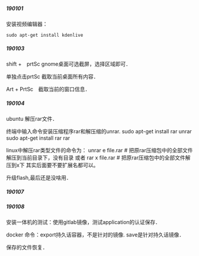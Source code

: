 ##### 190101

安装视频编辑器：

```
sudo apt-get install kdenlive
```

##### 190103

shift +　prtSc gnome桌面可选截屏，选择区域即可．

单独点击prtSc 截取当前桌面所有内容．

Art + PrtSc　截取当前的窗口信息．

##### 190104

ubuntu 解压rar文件．

终端中输入命令安装压缩程序rar和解压缩的unrar.
 sudo apt-get install rar unrar
 sudo apt-get install rar rar

linux中解压rar类型文件的命令为：
 unrar  e file.rar  # 把原rar压缩包中的全部文件解压到当前目录下，没有目录
 或者 rar x file.rar  # 把原rar压缩包中的全部文件解压到x下
 其实后面要不要扩展名都可以。

升级flash,最后还是没啥用．

##### 190107

##### 190108

安装一体机的测试：使用gitlab镜像，测试application的认证保存．

docker 命令：export持久话容器，不是针对的镜像. save是针对持久话镜像．

保存的文件恢复．

